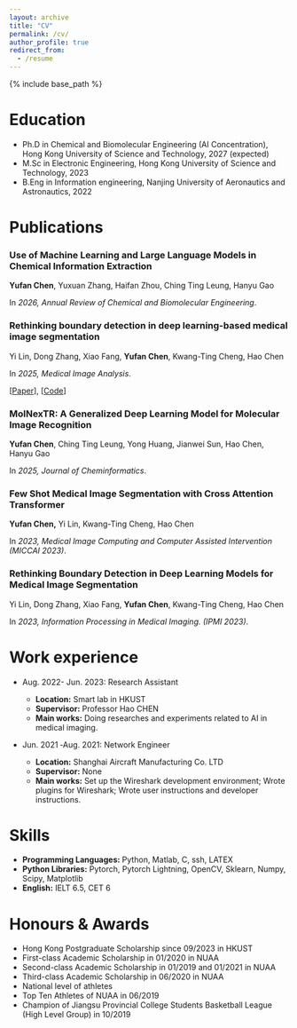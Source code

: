 ```yaml
---
layout: archive
title: "CV"
permalink: /cv/
author_profile: true
redirect_from:
  - /resume
---
```


{% include base_path %}

Education
======
* Ph.D in Chemical and Biomolecular Engineering (AI Concentration), Hong Kong University of Science and Technology, 2027 (expected)
* M.Sc in Electronic Engineering, Hong Kong University of Science and Technology, 2023
* B.Eng in Information engineering, Nanjing University of Aeronautics and Astronautics, 2022

Publications
======
### Use of Machine Learning and Large Language Models in Chemical Information Extraction
**Yufan Chen**, Yuxuan Zhang, Haifan Zhou, Ching Ting Leung, Hanyu Gao

In *2026, Annual Review of Chemical and Biomolecular Engineering*.

### Rethinking boundary detection in deep learning-based medical image segmentation
Yi Lin, Dong Zhang, Xiao Fang, **Yufan Chen**, Kwang-Ting Cheng, Hao Chen  

In *2025, Medical Image Analysis*.

[[Paper](https://www.sciencedirect.com/science/article/pii/S1361841525001628)], [[Code](https://github.com/CYF2000127/CTO)]
### MolNexTR: A Generalized Deep Learning Model for Molecular Image Recognition
**Yufan Chen**, Ching Ting Leung, Yong Huang, Jianwei Sun, Hao Chen, Hanyu Gao  

In *2025, Journal of Cheminformatics*.

### Few Shot Medical Image Segmentation with Cross Attention Transformer
**Yufan Chen,** Yi Lin, Kwang-Ting Cheng, Hao Chen  

In *2023, Medical Image Computing and Computer Assisted Intervention (MICCAI 2023)*.

### Rethinking Boundary Detection in Deep Learning Models for Medical Image Segmentation
Yi Lin, Dong Zhang, Xiao Fang, **Yufan Chen**, Kwang-Ting Cheng, Hao Chen  

In *2023, Information Processing in Medical Imaging. (IPMI 2023)*.
  
Work experience
======
* Aug. 2022- Jun. 2023: Research Assistant
  * **Location:** Smart lab in HKUST
  * **Supervisor:** Professor Hao CHEN
  * **Main works:** Doing researches and experiments related to AI in medical imaging.

* Jun. 2021 ‑Aug. 2021: Network Engineer
  * **Location:** Shanghai Aircraft Manufacturing Co. LTD
  * **Supervisor:** None
  * **Main works:** Set up the Wireshark development environment; Wrote plugins for Wireshark; Wrote user instructions and developer instructions.

Skills
======
* **Programming Languages:** Python, Matlab, C, ssh, LATEX
* **Python Libraries:** Pytorch, Pytorch Lightning, OpenCV, Sklearn, Numpy, Scipy, Matplotlib
* **English:** IELT 6.5, CET 6

Honours & Awards
======
*  Hong Kong Postgraduate Scholarship since 09/2023 in HKUST
*  First-class Academic Scholarship in 01/2020 in NUAA
*  Second-class Academic Scholarship in 01/2019 and 01/2021 in NUAA
*  Third-class Academic Scholarship in 06/2020 in NUAA
* National level of athletes
* Top Ten Athletes of NUAA in 06/2019
* Champion of Jiangsu Provincial College Students Basketball League (High Level Group) in 10/2019
  
